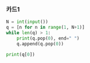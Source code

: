 ### 카드1

```python
N = int(input())
q = [n for n in range(1, N+1)]
while len(q) > 1:
    print(q.pop(0), end=" ")
    q.append(q.pop(0))

print(q[0])
```

